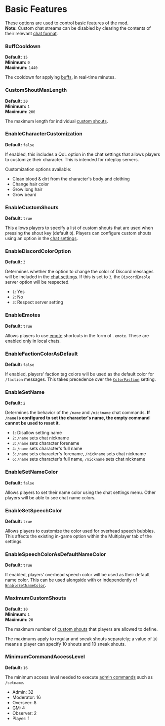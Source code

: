 # Basic Features

These [options](./index.md) are used to control basic features of the mod.  
**Note:** Custom chat streams can be disabled by clearing the contents of their relevant [chat format](./chat-formats.md).

### BuffCooldown
**Default:** `15`  
**Minimum:** `0`  
**Maximum:** `1440`

The cooldown for applying [buffs](./filters-predicates.md#predicateapplybuff), in real-time minutes.

### CustomShoutMaxLength
**Default:** `30`  
**Minimum:** `1`  
**Maximum:** `200`

The maximum length for individual [custom shouts](#enablecustomshouts).

### EnableCharacterCustomization
**Default:** `false`

If enabled, this includes a QoL option in the chat settings that allows players to customize their character. This is intended for roleplay servers.

Customization options available:
- Clean blood & dirt from the character's body and clothing
- Change hair color
- Grow long hair
- Grow beard

### EnableCustomShouts
**Default:** `true`

This allows players to specify a list of custom shouts that are used when pressing the shout key (default `Q`).
Players can configure custom shouts using an option in the [chat settings](../user-guide/chat-settings.md).

### EnableDiscordColorOption
**Default:** `3`

Determines whether the option to change the color of Discord messages will be included in the [chat settings](../user-guide/chat-settings.md).
If this is set to `3`, the `DiscordEnable` server option will be respected.

- `1`: Yes
- `2`: No
- `3`: Respect server setting

### EnableEmotes
**Default:** `true`

Allows players to use [emote](../user-guide/emotes.md) shortcuts in the form of `.emote`.
These are enabled only in local chats.

### EnableFactionColorAsDefault
**Default:** `false`

If enabled, players' faction tag colors will be used as the default color for `/faction` messages.
This takes precedence over the [`ColorFaction`](./colors.md#colorfaction) setting.

### EnableSetName
**Default:** `2`

Determines the behavior of the `/name` and `/nickname` chat commands.
**If `/name` is configured to set the character's name, the empty command cannot be used to reset it.**

- `1`: Disallow setting name
- `2`: `/name` sets chat nickname
- `3`: `/name` sets character forename
- `4`: `/name` sets character's full name
- `5`: `/name` sets character's forename, `/nickname` sets chat nickname
- `6`: `/name` sets character's full name, `/nickname` sets chat nickname

### EnableSetNameColor
**Default:** `false`

Allows players to set their name color using the chat settings menu.
Other players will be able to see chat name colors.

### EnableSetSpeechColor
**Default:** `true`

Allows players to customize the color used for overhead speech bubbles.
This affects the existing in-game option within the Multiplayer tab of the settings.

### EnableSpeechColorAsDefaultNameColor
**Default:** `true`

If enabled, players' overhead speech color will be used as their default name color.
This can be used alongside with or independently of [`EnableSetNameColor`](#enablesetnamecolor).

### MaximumCustomShouts
**Default:** `10`  
**Minimum:** `1`  
**Maximum:** `20`

The maximum number of [custom shouts](#enablecustomshouts) that players are allowed to define.

The maximums apply to regular and sneak shouts separately; a value of `10` means a player can specify 10 shouts and 10 sneak shouts.

### MinimumCommandAccessLevel
**Default:** `16`

The minimum access level needed to execute [admin commands](../user-guide/admins.md#commands) such as `/setname`.

- Admin: 32
- Moderator: 16
- Overseer: 8
- GM: 4
- Observer: 2
- Player: 1
